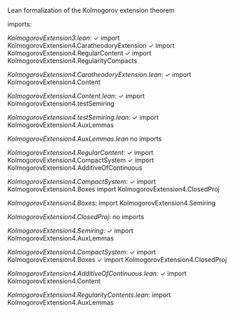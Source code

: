 Lean formalization of the Kolmogorov extension theorem 



imports:

*KolmogorovExtension3.lean*:
✓ import KolmogorovExtension4.CaratheodoryExtension
✓ import KolmogorovExtension4.RegularContent
✓ import KolmogorovExtension4.RegularityCompacts


*KolmogorovExtension4.CaratheodoryExtension.lean*:
✓ import KolmogorovExtension4.Content

*KolmogorovExtension4.Content.lean*:
✓ import KolmogorovExtension4.testSemiring

*KolmogorovExtension4.testSemiring.lean*:
✓ import KolmogorovExtension4.AuxLemmas


*KolmogorovExtension4.AuxLemmas.lean*
no imports


*KolmogorovExtension4.RegularContent*:
✓ import KolmogorovExtension4.CompactSystem
✓ import KolmogorovExtension4.AdditiveOfContinuous


*KolmogorovExtension4.CompactSystem*:
✓ import KolmogorovExtension4.Boxes
import KolmogorovExtension4.ClosedProj


*KolmogorovExtension4.Boxes*:
import KolmogorovExtension4.Semiring


*KolmogorovExtension4.ClosedProj*:
no imports

*KolmogorovExtension4.Semiring*: 
✓ import KolmogorovExtension4.AuxLemmas


*KolmogorovExtension4.CompactSystem*:
✓ import KolmogorovExtension4.Boxes
✓ import KolmogorovExtension4.ClosedProj

*KolmogorovExtension4.AdditiveOfContinuous.lean*:
✓ import KolmogorovExtension4.Content



*KolmogorovExtension4.RegularityContents.lean*:
import KolmogorovExtension4.AuxLemmas
